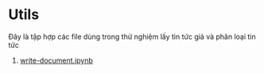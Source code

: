 # Utils

Đây là tập hợp các file dùng trong thử nghiệm lấy tin tức giả và phân loại tin tức

1. [write-document.ipynb]() 